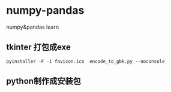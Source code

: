 # numpy-pandas
numpy&amp;pandas learn

## tkinter 打包成exe

```shell script
pyinstaller -F -i favicon.ico  encode_to_gbk.py --noconsole
```

## python制作成安装包
